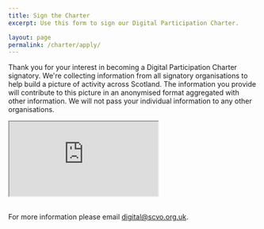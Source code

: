 ```yaml
---
title: Sign the Charter
excerpt: Use this form to sign our Digital Participation Charter.

layout: page
permalink: /charter/apply/
---
```


Thank you for your interest in becoming a Digital Participation Charter signatory. We're collecting information from all signatory organisations to help build a picture of activity across Scotland. The information you provide will contribute to this picture in an anonymised format aggregated with other information. We will not pass your individual information to any other organisations.

<div class="embed-responsive embed-responsive-4by3">
  <iframe class="embed-responsive-item" src="http://www.fundingscotland.com/digitalcontacts/PledgeYourSupport"></iframe>
</div>

<br />

For more information please email [digital@scvo.org.uk](mailto:digital@scvo.org.uk).
